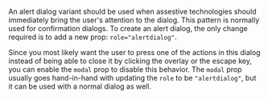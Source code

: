 An alert dialog variant should be used when assestive technologies should
immediately bring the user's attention to the dialog. This pattern is normally
used for confirmation dialogs. To create an alert dialog, the only change
required is to add a new prop: `role="alertdialog"`.

Since you most likely want the user to press one of the actions in this dialog
instead of being able to close it by clicking the overlay or the escape key, you
can enable the `modal` prop to disable this behavior. The `modal` prop usually
goes hand-in-hand with updating the `role` to be `"alertdialog"`, but it can be
used with a normal dialog as well.
